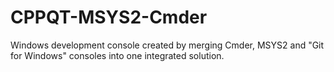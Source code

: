 # CPPQT-MSYS2-Cmder
Windows development console created by merging Cmder, MSYS2 and "Git for Windows" consoles into one integrated solution.
